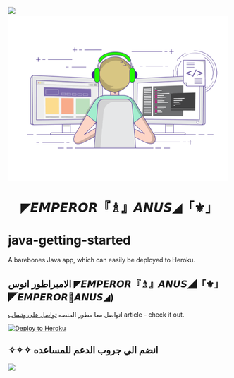 <img src="https://telegra.ph/file/1592262447c5ce8714b60.jpg" width="25"></h2>
<img align="center" alt="GIF" src="https://raw.githubusercontent.com/devSouvik/devSouvik/master/gif3.gif" width="500"/>





</p>
<h1 align="center"> ◤𝙀𝙈𝙋𝙀𝙍𝙊𝙍『♗』𝘼𝙉𝙐𝙎◢「⚜️」



# java-getting-started

A barebones Java app, which can easily be deployed to Heroku.
## الامبراطور انوس ◤𝙀𝙈𝙋𝙀𝙍𝙊𝙍『♗』𝘼𝙉𝙐𝙎◢「⚜️」◤𝙀𝙈𝙋𝙀𝙍𝙊𝙍🦂𝘼𝙉𝙐𝙎◢)
اتواصل معا مطور المنصه [تواصل على وتساب](https://api.whatsapp.com/send?phone=+967771160204) article - check it out.

[![Deploy to Heroku](https://www.herokucdn.com/deploy/button.png)](https://heroku.com/deploy)

##
## ✧✧✧ انضم الي جروب الدعم للمساعده

<a href="https://chat.whatsapp.com/JUngwIYTMVzCxMuismJuOY"><img src="https://img.shields.io/badge/Join Group-25D366?style=for-the-badge&logo=whatsapp&logoColor=white" />
</a>
